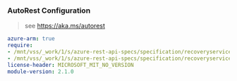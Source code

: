 ### AutoRest Configuration

> see https://aka.ms/autorest

``` yaml
azure-arm: true
require:
- /mnt/vss/_work/1/s/azure-rest-api-specs/specification/recoveryservicessiterecovery/resource-manager/readme.md
- /mnt/vss/_work/1/s/azure-rest-api-specs/specification/recoveryservicessiterecovery/resource-manager/readme.go.md
license-header: MICROSOFT_MIT_NO_VERSION
module-version: 2.1.0
```